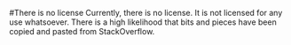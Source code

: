 #There is no license
Currently, there is no license.  It is not licensed for any use whatsoever.
There is a high likelihood that bits and pieces have been copied and pasted
from StackOverflow.
